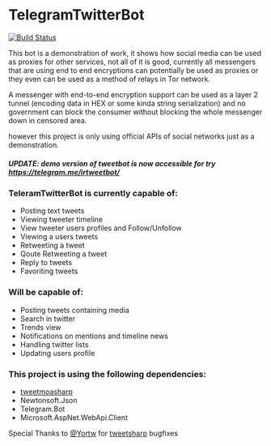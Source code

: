 # TelegramTwitterBot
[![Build Status](https://travis-ci.org/alisinabh/TelegramTwitterBot.svg?branch=IntroAndHelps)](https://travis-ci.org/alisinabh/TelegramTwitterBot)

This bot is a demonstration of work, it shows how social media can be used as proxies for other services, not all of it is good, currently all messengers that are using end to end encryptions can potentially be used as proxies or they even can be used as a method of relays in Tor network.

A messenger with end-to-end encryption support can be used as a layer 2 tunnel (encoding data in HEX or some kinda string serialization) and no government can block the consumer without blocking the whole messenger down in censored area.

however this project is only using official APIs of social networks just as a demonstration.

##### UPDATE: demo version of tweetbot is now accessible for try https://telegram.me/irtweetbot/ 

### TeleramTwitterBot is currently capable of:

 * Posting text tweets
 * Viewing tweeter timeline
 * View tweeter users profiles and Follow/Unfollow
 * Viewing a users tweets
 * Retweeting a tweet
 * Qoute Retweeting a tweet
 * Reply to tweets
 * Favoriting tweets

### Will be capable of:

 * Posting tweets containing media
 * Search in twitter
 * Trends view
 * Notifications on mentions and timeline news
 * Handling twitter lists
 * Updating users profile

### This project is using the following dependencies:
* [tweetmoasharp](https://github.com/Yortw/tweetmoasharp)
* Newtonsoft.Json
* Telegram.Bot
* Microsoft.AspNet.WebApi.Client

Special Thanks to [@Yortw](https://github.com/Yortw) for [tweetsharp](https://github.com/shugonta/tweetsharp) bugfixes
